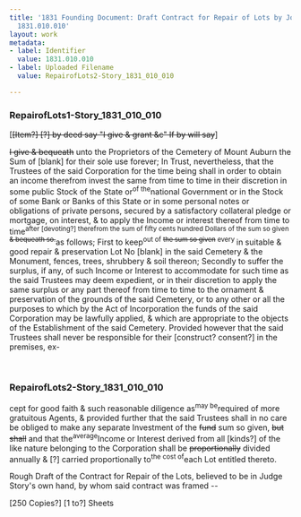 ```yaml
---
title: '1831 Founding Document: Draft Contract for Repair of Lots by Joseph Story,
  1831.010.010'
layout: work
metadata:
- label: Identifier
  value: 1831.010.010
- label: Uploaded Filename
  value: RepairofLots2-Story_1831_010_010

---
```

<div class="pages">
<div id="page-1816479">
<h3><a name="page-1816479">RepairofLots1-Story_1831_010_010</a></h3>
<div class="page-content">
<p>[<del>[Item?] [?] by deed say "I give &amp; grant &amp;c" If by will say</del>]</p>
<p><del>I give &amp; bequeath</del> unto the Proprietors of the<span class='line-break'> </span>Cemetery of Mount Auburn the Sum of [blank]<span class='line-break'> </span>for their sole use forever; In Trust, nevertheless,<span class='line-break'> </span>that the Trustees of the said Corporation for the<span class='line-break'> </span>time being shall in order to obtain an income<span class='line-break'> </span>therefrom invest the same from time to time in<span class='line-break'> </span>their discretion in some public Stock of the State<span class='line-break'> </span>or<sup>of the</sup>national Government or in the Stock of some<span class='line-break'> </span>Bank or Banks of this State or in some personal<span class='line-break'> </span>notes or obligations of private persons, secured by<span class='line-break'> </span>a satisfactory collateral pledge or mortgage, on interest,<span class='line-break'> </span>&amp; to apply the Income or interest thereof from time <span class='line-break'> </span>to time<sup>after [devoting?] therefrom the sum of fifty cents hundred Dollars of the sum so given <del>&amp; bequeath so.</del></sup>as follows; First to keep<sup>out of <del>the sum so given</del> every </sup> in suitable &amp;<span class='line-break'> </span>good repair &amp; preservation Lot No [blank] in<span class='line-break'> </span>the said Cemetery &amp; the Monument, fences, trees,<span class='line-break'> </span>shrubbery &amp; soil thereon; Secondly to suffer the<span class='line-break'> </span>surplus, if any, of such Income or Interest to ac<span class='line-break'></span>commodate for such time as the said Trustees<span class='line-break'> </span>may deem expedient, or in their discretion to<span class='line-break'> </span>apply the same surplus or any part thereof from<span class='line-break'> </span>time to time to the ornament &amp; preservation of<span class='line-break'> </span>the grounds of the said Cemetery, or to any other<span class='line-break'> </span>or all the purposes to which by the Act of Incor<span class='line-break'></span>poration the funds of the said Corporation may be<span class='line-break'> </span>lawfully applied, &amp; which are appropriate to the<span class='line-break'> </span>objects of the Establishment of the said Cemetery.<span class='line-break'> </span>Provided however that the said Trustees shall never<span class='line-break'> </span>be responsible for their [construct? consent?] in the premises, ex-</p>
</div>
</div>
<br />
<div id="page-1816480">
<h3><a name="page-1816480">RepairofLots2-Story_1831_010_010</a></h3>
<div class="page-content">
<p>cept for good faith &amp; such reasonable diligence<span class='line-break'> </span>as<sup>may be</sup>required of more gratuitous Agents, &amp;<span class='line-break'> </span>provided further that the said Trustees shall in no<span class='line-break'> </span>care be obliged to make any separate Investment of the<span class='line-break'> </span><del>fund</del> sum so given, <del>but shall</del> and that the<sup>average</sup>Income or Interest<span class='line-break'> </span>derived from all [kinds?] of the like nature belonging<span class='line-break'> </span>to the Corporation shall be <del>proportionally</del> divided<span class='line-break'> </span>annually &amp; [?] carried proportionally to<sup>the cost of</sup>each<span class='line-break'> </span>Lot entitled thereto.</p>
<p>Rough Draft of the Contract<span class='line-break'> </span>for Repair of the Lots,<span class='line-break'> </span>believed to be in Judge<span class='line-break'> </span>Story's own hand, by<span class='line-break'> </span>whom said contract was<span class='line-break'> </span>framed --</p>
<p>[250 Copies?]<span class='line-break'> </span>[1 to?] Sheets</p>
</div>
</div>
<br />
</div>

